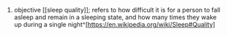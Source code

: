 1. objective [[sleep quality]]; refers to how difficult it is for a person to fall asleep and remain in a sleeping state, and how many times they wake up during a single night^[https://en.wikipedia.org/wiki/Sleep#Quality]